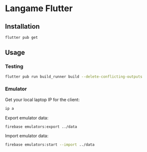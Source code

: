 # Langame Flutter

## Installation

```bash
flutter pub get
```

## Usage

### Testing

```bash
flutter pub run build_runner build --delete-conflicting-outputs
```

### Emulator

Get your local laptop IP for the client:
```bash
ip a
```

Export emulator data:
```bash
firebase emulators:export ../data
```

Import emulator data:
```bash
firebase emulators:start --import ../data
```
